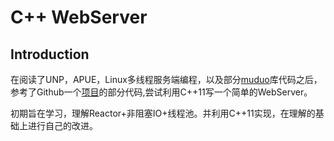 # C++ WebServer

## Introduction

在阅读了UNP，APUE，Linux多线程服务端编程，以及部分[muduo](https://github.com/chenshuo/muduo)库代码之后，参考了Github一个[项目](https://github.com/linyacool/WebServer)的部分代码,尝试利用C++11写一个简单的WebServer。

初期旨在学习，理解Reactor+非阻塞IO+线程池。并利用C++11实现，在理解的基础上进行自己的改进。